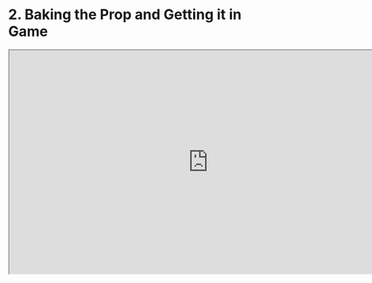 # 2. Baking the Prop and Getting it in Game

<p><iframe src="https://www.youtube.com/embed/Vt8ECy24tTk?rel=0" width="800" height="450" allowfullscreen="allowfullscreen" allow="accelerometer; autoplay; clipboard-write; encrypted-media; gyroscope; picture-in-picture"></iframe></p>